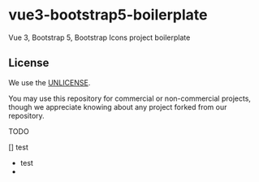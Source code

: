 # vue3-bootstrap5-boilerplate
Vue 3, Bootstrap 5, Bootstrap Icons project boilerplate

## License

We use the [UNLICENSE](https://unlicense.org/).

You may use this repository for commercial or non-commercial projects, though we appreciate knowing about any project forked from our repository.


TODO

[] test 
* test
* 